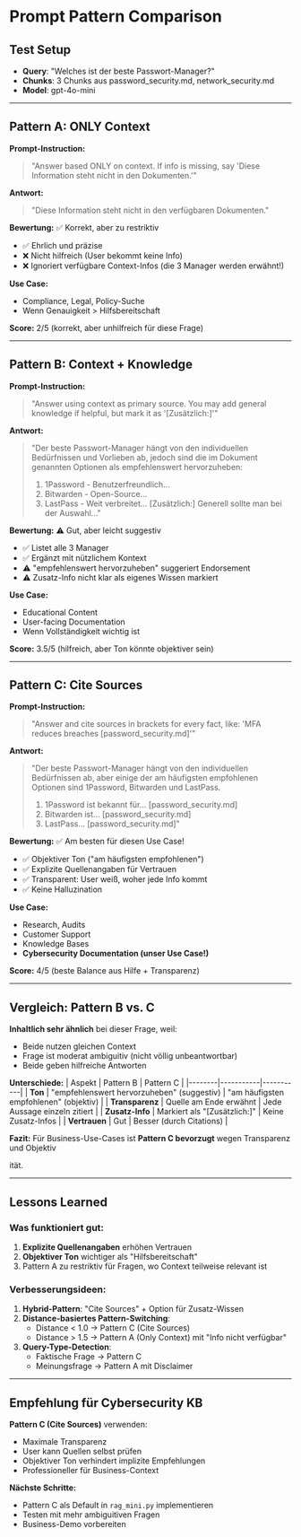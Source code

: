 # Prompt Pattern Comparison

## Test Setup
- **Query**: "Welches ist der beste Passwort-Manager?"
- **Chunks**: 3 Chunks aus password_security.md, network_security.md
- **Model**: gpt-4o-mini

---

## Pattern A: ONLY Context

**Prompt-Instruction:**
> "Answer based ONLY on context. If info is missing, say 'Diese Information steht nicht in den Dokumenten.'"

**Antwort:**
> "Diese Information steht nicht in den verfügbaren Dokumenten."

**Bewertung:** ✅ Korrekt, aber zu restriktiv
- ✅ Ehrlich und präzise
- ❌ Nicht hilfreich (User bekommt keine Info)
- ❌ Ignoriert verfügbare Context-Infos (die 3 Manager werden erwähnt!)

**Use Case:** 
- Compliance, Legal, Policy-Suche
- Wenn Genauigkeit > Hilfsbereitschaft

**Score:** 2/5 (korrekt, aber unhilfreich für diese Frage)

---

## Pattern B: Context + Knowledge

**Prompt-Instruction:**
> "Answer using context as primary source. You may add general knowledge if helpful, but mark it as '[Zusätzlich:]'"

**Antwort:**
> "Der beste Passwort-Manager hängt von den individuellen Bedürfnissen und Vorlieben ab, jedoch sind die im Dokument genannten Optionen als empfehlenswert hervorzuheben:
> 1. 1Password - Benutzerfreundlich...
> 2. Bitwarden - Open-Source...
> 3. LastPass - Weit verbreitet...
> [Zusätzlich:] Generell sollte man bei der Auswahl..."

**Bewertung:** ⚠️ Gut, aber leicht suggestiv
- ✅ Listet alle 3 Manager
- ✅ Ergänzt mit nützlichem Kontext
- ⚠️ "empfehlenswert hervorzuheben" suggeriert Endorsement
- ⚠️ Zusatz-Info nicht klar als eigenes Wissen markiert

**Use Case:**
- Educational Content
- User-facing Documentation
- Wenn Vollständigkeit wichtig ist

**Score:** 3.5/5 (hilfreich, aber Ton könnte objektiver sein)

---

## Pattern C: Cite Sources

**Prompt-Instruction:**
> "Answer and cite sources in brackets for every fact, like: 'MFA reduces breaches [password_security.md]'"

**Antwort:**
> "Der beste Passwort-Manager hängt von den individuellen Bedürfnissen ab, aber einige der am häufigsten empfohlenen Optionen sind 1Password, Bitwarden und LastPass.
> 1. 1Password ist bekannt für... [password_security.md]
> 2. Bitwarden ist... [password_security.md]
> 3. LastPass... [password_security.md]"

**Bewertung:** ✅ Am besten für diesen Use Case!
- ✅ Objektiver Ton ("am häufigsten empfohlenen")
- ✅ Explizite Quellenangaben für Vertrauen
- ✅ Transparent: User weiß, woher jede Info kommt
- ✅ Keine Halluzination

**Use Case:**
- Research, Audits
- Customer Support
- Knowledge Bases
- **Cybersecurity Documentation (unser Use Case!)**

**Score:** 4/5 (beste Balance aus Hilfe + Transparenz)

---

## Vergleich: Pattern B vs. C

**Inhaltlich sehr ähnlich** bei dieser Frage, weil:
- Beide nutzen gleichen Context
- Frage ist moderat ambiguitiv (nicht völlig unbeantwortbar)
- Beide geben hilfreiche Antworten

**Unterschiede:**
| Aspekt | Pattern B | Pattern C |
|--------|-----------|-----------|
| **Ton** | "empfehlenswert hervorzuheben" (suggestiv) | "am häufigsten empfohlenen" (objektiv) |
| **Transparenz** | Quelle am Ende erwähnt | Jede Aussage einzeln zitiert |
| **Zusatz-Info** | Markiert als "[Zusätzlich:]" | Keine Zusatz-Infos |
| **Vertrauen** | Gut | Besser (durch Citations) |

**Fazit:** Für Business-Use-Cases ist **Pattern C bevorzugt** wegen Transparenz und Objektiv

ität.

---

## Lessons Learned

### Was funktioniert gut:
1. **Explizite Quellenangaben** erhöhen Vertrauen
2. **Objektiver Ton** wichtiger als "Hilfsbereitschaft"
3. Pattern A zu restriktiv für Fragen, wo Context teilweise relevant ist

### Verbesserungsideen:
1. **Hybrid-Pattern**: "Cite Sources" + Option für Zusatz-Wissen
2. **Distance-basiertes Pattern-Switching**:
   - Distance < 1.0 → Pattern C (Cite Sources)
   - Distance > 1.5 → Pattern A (Only Context) mit "Info nicht verfügbar"
3. **Query-Type-Detection**:
   - Faktische Frage → Pattern C
   - Meinungsfrage → Pattern A mit Disclaimer

---

## Empfehlung für Cybersecurity KB

**Pattern C (Cite Sources)** verwenden:
- Maximale Transparenz
- User kann Quellen selbst prüfen
- Objektiver Ton verhindert implizite Empfehlungen
- Professioneller für Business-Context

**Nächste Schritte:**
- Pattern C als Default in `rag_mini.py` implementieren
- Testen mit mehr ambiguitiven Fragen
- Business-Demo vorbereiten
